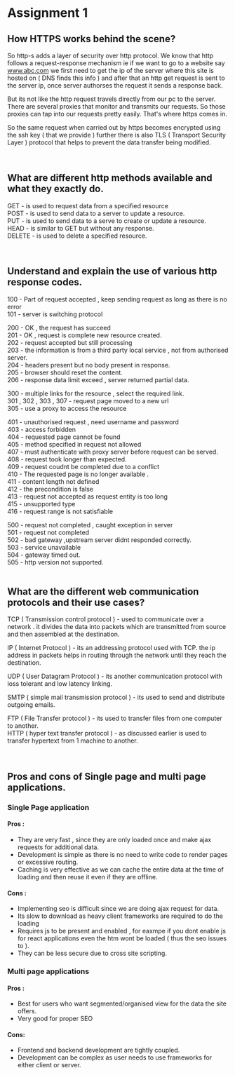 # Assignment 1

## How HTTPS works behind the scene?

So http-s adds a layer of security over http protocol. We know that http follows a request-response mechanism ie if we want to go to a website say www.abc.com we first need to get the ip of the server where this site is hosted on ( DNS finds this info ) and after that an http get request is sent to the server ip, once server authorses the request it sends a response back. 

But its not like the http request travels directly from our pc to the server. There are several proxies that monitor and transmits our requests. So those proxies can tap into our requests pretty easily. That's where https comes in. 

So the same request when carried out by https becomes encrypted using the ssh key ( that we provide ) further there is also TLS ( Transport Security Layer ) protocol that helps to prevent the data transfer being modified.

<br />

## What are different http methods available and what they exactly do.

GET - is used to request data from a specified resource<br />
POST - is used to send data to a server to update a resource.<br />
PUT - is used to send data to a serve to create or update a resource.<br />
HEAD - is similar to GET but without any response.<br />
DELETE - is used to delete a specified resource.<br />

<br />

## Understand and explain the use of various http response codes.

100 - Part of request accepted , keep sending request as long as there is no error<br />
101 - server is switching protocol<br />

200 - OK , the request has succeed<br />
201 - OK , request is complete new resource created.<br />
202 - request accepted but still processing<br />
203 - the information is from a third party local service , not from authorised server.<br />
204 - headers present but no body present in response.<br />
205 - browser should reset the content.<br />
206 - response data limit exceed , server returned partial data.<br />

300 - multiple links for the resource , select the required link.<br />
301 , 302 , 303 , 307 - request page moved to a new url<br />
305 - use a proxy to access the resource<br />

401 - unauthorised request , need username and password<br />
403 - access forbidden<br />
404 - requested page cannot be found<br />
405 - method specified in request not allowed<br />
407 - must authenticate with proxy server before request can be served.<br />
408 - request took longer than expected.<br />
409 - request coudnt be completed due to a conflict<br />
410 - The requested page is no longer available .<br />
411 - content length not defined<br />
412 - the precondition is false<br />
413 - request not accepted as request entity is too long<br />
415 - unsupported type<br />
416 - request range is not satisfiable  <br />

500 - request not completed , caught exception in server<br />
501 - request not completed<br />
502 - bad gateway ,upstream server didnt responded correctly.<br />
503 - service unavailable <br />
504 - gateway timed out.<br />
505 - http version not supported.<br />
<br />
## What are the different web communication protocols and their use cases?

TCP ( Transmission control protocol ) - used to communicate over a network . it divides the data into packets which are transmitted from source and then assembled at the destination.<br />

IP ( Internet Protocol ) - its an addressing protocol used with TCP. the ip address in packets helps in routing through the network until they reach the destination.<br />

UDP ( User Datagram Protocol ) - its another communication protocol with loss tolerant and low latency linking.<br />

SMTP ( simple mail transmission protocol ) - its used to send and distribute outgoing emails.<br />

FTP ( File Transfer protocol ) - its used to transfer files from one computer to another.<br />
HTTP ( hyper text transfer protocol ) -  as discussed earlier is used to transfer hypertext from 1 machine to another.<br />

<br />

## Pros and cons of Single page and multi page applications.

### Single Page application

#### Pros :

* They are very fast , since they are only loaded once and make ajax requests for additional data.
* Development is simple as there is no need to write code to render pages or excessive routing.
* Caching is very effective as we can cache the entire data at the time of loading and then reuse it even if they are offline.

#### Cons :

* Implementing seo is difficult since we are doing ajax request for data.
* Its  slow to download  as heavy client frameworks are required to do the loading
* Requires js to be present and enabled , for eaxmpe if you dont enable js for react applications even the htm wont be loaded ( thus the seo issues to ).
* They can be less secure due to cross site scripting.

### Multi page applications

#### Pros :

* Best for users who want segmented/organised view for the data the site offers.
* Very good for proper SEO

#### Cons:

* Frontend and backend development are tightly coupled.
* Development can be complex as user needs to use frameworks for either client or server.
